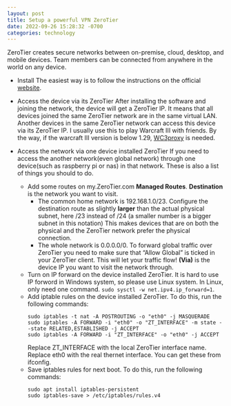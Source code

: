 ```yaml
---
layout: post
title: Setup a powerful VPN ZeroTier
date: 2022-09-26 15:28:32 -0700
categories: technology
---
```


ZeroTier creates secure networks between on-premise, cloud, desktop, and mobile devices. Team members can be connected from anywhere in the world on any device.

- Install
  The easiest way is to follow the instructions on the official [website](https://www.zerotier.com/download/).
- Access the device via its ZeroTier
  After installing the software and joining the network, the device will get a ZeroTier IP. It means that all devices joined the same ZeroTier network are in the same virtual LAN. Another devices in the same ZeroTier network can access this device via its ZeroTier IP. I usually use this to play Warcraft III with friends. By the way, if the warcraft III version is below 1.29, [WC3proxy](https://github.com/FooleAU/wc3proxy) is needed.
- Access the network via one device installed ZeroTier
  If you need to access the another network(even global network) through one device(such as raspberry pi or nas) in that network. These is also a list of things you should to do.

  - Add some routes on my.ZeroTier.com **Managed Routes**.
    **Destination** is the network you want to visit.
    - The common home network is 192.168.1.0/23.
      Configure the destination route as slightly **larger** than the actual physical subnet, here /23 instead of /24 (a smaller number is a bigger subnet in this notation) This makes devices that are on both the physical and the ZeroTier network prefer the physical connection.
    - The whole network is 0.0.0.0/0.
      To forward global traffic over ZeroTier you need to make sure that “Allow Global” is ticked in your ZeroTier client. This will let your traffic flow!
      **(Via)** is the device IP you want to visit the network through.
  - Turn on IP forward on the device installed ZeroTier.
    It is hard to use IP forword in Windows system, so please use Linux system.
    In Linux, only need one command. `sudo sysctl -w net.ipv4.ip_forward=1`.
  - Add iptable rules on the device installed ZeroTier. To do this, run the following commands:
    ```shell
    sudo iptables -t nat -A POSTROUTING -o "eth0" -j MASQUERADE
    sudo iptables -A FORWARD -i "eth0" -o "ZT_INTERFACE" -m state --state RELATED,ESTABLISHED -j ACCEPT
    sudo iptables -A FORWARD -i "ZT_INTERFACE" -o "eth0" -j ACCEPT
    ```
    Replace ZT_INTERFACE with the local ZeroTier interface name.
    Replace eth0 with the real thernet interface.
    You can get these from ifconfig.
  - Save iptables rules for next boot. To do this, run the following commands:
    ```shell
    sudo apt install iptables-persistent
    sudo iptables-save > /etc/iptables/rules.v4
    ```
